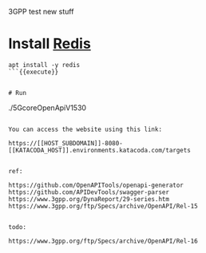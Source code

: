 3GPP test new stuff


# Install [Redis](https://redis.io/)
```
apt install -y redis
```{{execute}}


# Run
```
./5GcoreOpenApiV1530 
```{{execute}}

You can access the website using this link:

https://[[HOST_SUBDOMAIN]]-8080-[[KATACODA_HOST]].environments.katacoda.com/targets


ref:

https://github.com/OpenAPITools/openapi-generator
https://github.com/APIDevTools/swagger-parser
https://www.3gpp.org/DynaReport/29-series.htm
https://www.3gpp.org/ftp/Specs/archive/OpenAPI/Rel-15


todo:

https://www.3gpp.org/ftp/Specs/archive/OpenAPI/Rel-16